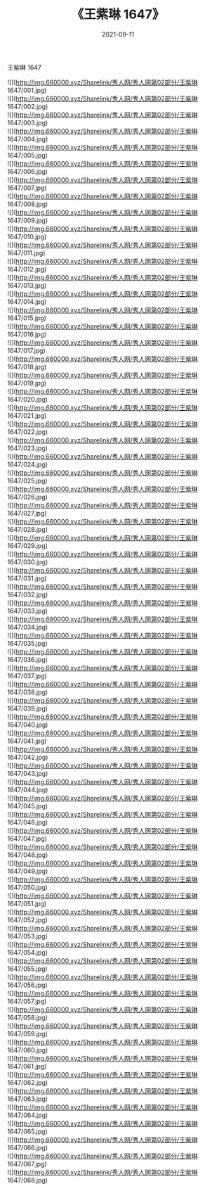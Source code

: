 ﻿---
layout: post
title:  《王紫琳 1647》
date:   2021-09-11
img: http://img.660000.xyz/Sharelink/秀人网/秀人网第02部分/王紫琳 1647/000.jpg
categories: [美女, 清纯, 唯美]
---

王紫琳 1647

  ![](http://img.660000.xyz/Sharelink/秀人网/秀人网第02部分/王紫琳 1647/001.jpg) <br> ![](http://img.660000.xyz/Sharelink/秀人网/秀人网第02部分/王紫琳 1647/002.jpg) <br> ![](http://img.660000.xyz/Sharelink/秀人网/秀人网第02部分/王紫琳 1647/003.jpg) <br> ![](http://img.660000.xyz/Sharelink/秀人网/秀人网第02部分/王紫琳 1647/004.jpg) <br> ![](http://img.660000.xyz/Sharelink/秀人网/秀人网第02部分/王紫琳 1647/005.jpg) <br> ![](http://img.660000.xyz/Sharelink/秀人网/秀人网第02部分/王紫琳 1647/006.jpg) <br> ![](http://img.660000.xyz/Sharelink/秀人网/秀人网第02部分/王紫琳 1647/007.jpg) <br> ![](http://img.660000.xyz/Sharelink/秀人网/秀人网第02部分/王紫琳 1647/008.jpg) <br> ![](http://img.660000.xyz/Sharelink/秀人网/秀人网第02部分/王紫琳 1647/009.jpg) <br> ![](http://img.660000.xyz/Sharelink/秀人网/秀人网第02部分/王紫琳 1647/010.jpg) <br> ![](http://img.660000.xyz/Sharelink/秀人网/秀人网第02部分/王紫琳 1647/011.jpg) <br> ![](http://img.660000.xyz/Sharelink/秀人网/秀人网第02部分/王紫琳 1647/012.jpg) <br> ![](http://img.660000.xyz/Sharelink/秀人网/秀人网第02部分/王紫琳 1647/013.jpg) <br> ![](http://img.660000.xyz/Sharelink/秀人网/秀人网第02部分/王紫琳 1647/014.jpg) <br> ![](http://img.660000.xyz/Sharelink/秀人网/秀人网第02部分/王紫琳 1647/015.jpg) <br> ![](http://img.660000.xyz/Sharelink/秀人网/秀人网第02部分/王紫琳 1647/016.jpg) <br> ![](http://img.660000.xyz/Sharelink/秀人网/秀人网第02部分/王紫琳 1647/017.jpg) <br> ![](http://img.660000.xyz/Sharelink/秀人网/秀人网第02部分/王紫琳 1647/018.jpg) <br> ![](http://img.660000.xyz/Sharelink/秀人网/秀人网第02部分/王紫琳 1647/019.jpg) <br> ![](http://img.660000.xyz/Sharelink/秀人网/秀人网第02部分/王紫琳 1647/020.jpg) <br> ![](http://img.660000.xyz/Sharelink/秀人网/秀人网第02部分/王紫琳 1647/021.jpg) <br> ![](http://img.660000.xyz/Sharelink/秀人网/秀人网第02部分/王紫琳 1647/022.jpg) <br> ![](http://img.660000.xyz/Sharelink/秀人网/秀人网第02部分/王紫琳 1647/023.jpg) <br> ![](http://img.660000.xyz/Sharelink/秀人网/秀人网第02部分/王紫琳 1647/024.jpg) <br> ![](http://img.660000.xyz/Sharelink/秀人网/秀人网第02部分/王紫琳 1647/025.jpg) <br> ![](http://img.660000.xyz/Sharelink/秀人网/秀人网第02部分/王紫琳 1647/026.jpg) <br> ![](http://img.660000.xyz/Sharelink/秀人网/秀人网第02部分/王紫琳 1647/027.jpg) <br> ![](http://img.660000.xyz/Sharelink/秀人网/秀人网第02部分/王紫琳 1647/028.jpg) <br> ![](http://img.660000.xyz/Sharelink/秀人网/秀人网第02部分/王紫琳 1647/029.jpg) <br> ![](http://img.660000.xyz/Sharelink/秀人网/秀人网第02部分/王紫琳 1647/030.jpg) <br> ![](http://img.660000.xyz/Sharelink/秀人网/秀人网第02部分/王紫琳 1647/031.jpg) <br> ![](http://img.660000.xyz/Sharelink/秀人网/秀人网第02部分/王紫琳 1647/032.jpg) <br> ![](http://img.660000.xyz/Sharelink/秀人网/秀人网第02部分/王紫琳 1647/033.jpg) <br> ![](http://img.660000.xyz/Sharelink/秀人网/秀人网第02部分/王紫琳 1647/034.jpg) <br> ![](http://img.660000.xyz/Sharelink/秀人网/秀人网第02部分/王紫琳 1647/035.jpg) <br> ![](http://img.660000.xyz/Sharelink/秀人网/秀人网第02部分/王紫琳 1647/036.jpg) <br> ![](http://img.660000.xyz/Sharelink/秀人网/秀人网第02部分/王紫琳 1647/037.jpg) <br> ![](http://img.660000.xyz/Sharelink/秀人网/秀人网第02部分/王紫琳 1647/038.jpg) <br> ![](http://img.660000.xyz/Sharelink/秀人网/秀人网第02部分/王紫琳 1647/039.jpg) <br> ![](http://img.660000.xyz/Sharelink/秀人网/秀人网第02部分/王紫琳 1647/040.jpg) <br> ![](http://img.660000.xyz/Sharelink/秀人网/秀人网第02部分/王紫琳 1647/041.jpg) <br> ![](http://img.660000.xyz/Sharelink/秀人网/秀人网第02部分/王紫琳 1647/042.jpg) <br> ![](http://img.660000.xyz/Sharelink/秀人网/秀人网第02部分/王紫琳 1647/043.jpg) <br> ![](http://img.660000.xyz/Sharelink/秀人网/秀人网第02部分/王紫琳 1647/044.jpg) <br> ![](http://img.660000.xyz/Sharelink/秀人网/秀人网第02部分/王紫琳 1647/045.jpg) <br> ![](http://img.660000.xyz/Sharelink/秀人网/秀人网第02部分/王紫琳 1647/046.jpg) <br> ![](http://img.660000.xyz/Sharelink/秀人网/秀人网第02部分/王紫琳 1647/047.jpg) <br> ![](http://img.660000.xyz/Sharelink/秀人网/秀人网第02部分/王紫琳 1647/048.jpg) <br> ![](http://img.660000.xyz/Sharelink/秀人网/秀人网第02部分/王紫琳 1647/049.jpg) <br> ![](http://img.660000.xyz/Sharelink/秀人网/秀人网第02部分/王紫琳 1647/050.jpg) <br> ![](http://img.660000.xyz/Sharelink/秀人网/秀人网第02部分/王紫琳 1647/051.jpg) <br> ![](http://img.660000.xyz/Sharelink/秀人网/秀人网第02部分/王紫琳 1647/052.jpg) <br> ![](http://img.660000.xyz/Sharelink/秀人网/秀人网第02部分/王紫琳 1647/053.jpg) <br> ![](http://img.660000.xyz/Sharelink/秀人网/秀人网第02部分/王紫琳 1647/054.jpg) <br> ![](http://img.660000.xyz/Sharelink/秀人网/秀人网第02部分/王紫琳 1647/055.jpg) <br> ![](http://img.660000.xyz/Sharelink/秀人网/秀人网第02部分/王紫琳 1647/056.jpg) <br> ![](http://img.660000.xyz/Sharelink/秀人网/秀人网第02部分/王紫琳 1647/057.jpg) <br> ![](http://img.660000.xyz/Sharelink/秀人网/秀人网第02部分/王紫琳 1647/058.jpg) <br> ![](http://img.660000.xyz/Sharelink/秀人网/秀人网第02部分/王紫琳 1647/059.jpg) <br> ![](http://img.660000.xyz/Sharelink/秀人网/秀人网第02部分/王紫琳 1647/060.jpg) <br> ![](http://img.660000.xyz/Sharelink/秀人网/秀人网第02部分/王紫琳 1647/061.jpg) <br> ![](http://img.660000.xyz/Sharelink/秀人网/秀人网第02部分/王紫琳 1647/062.jpg) <br> ![](http://img.660000.xyz/Sharelink/秀人网/秀人网第02部分/王紫琳 1647/063.jpg) <br> ![](http://img.660000.xyz/Sharelink/秀人网/秀人网第02部分/王紫琳 1647/064.jpg) <br> ![](http://img.660000.xyz/Sharelink/秀人网/秀人网第02部分/王紫琳 1647/065.jpg) <br> ![](http://img.660000.xyz/Sharelink/秀人网/秀人网第02部分/王紫琳 1647/066.jpg) <br> ![](http://img.660000.xyz/Sharelink/秀人网/秀人网第02部分/王紫琳 1647/067.jpg) <br> ![](http://img.660000.xyz/Sharelink/秀人网/秀人网第02部分/王紫琳 1647/068.jpg) <br>